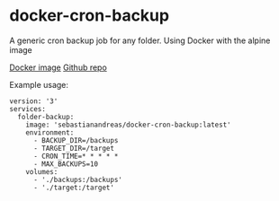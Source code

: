 # docker-cron-backup
A generic cron backup job for any folder. Using Docker with the alpine image

[Docker image](https://hub.docker.com/r/sebastianandreas/docker-cron-backup/)
[Github repo](https://github.com/sebastianandreasson/docker-cron-backup)

Example usage:
```
version: '3'
services:
  folder-backup:
    image: 'sebastianandreas/docker-cron-backup:latest'
    environment:
      - BACKUP_DIR=/backups
      - TARGET_DIR=/target
      - CRON_TIME=* * * * *
      - MAX_BACKUPS=10
    volumes:
      - './backups:/backups'
      - './target:/target'
```
